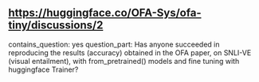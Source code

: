 ## https://huggingface.co/OFA-Sys/ofa-tiny/discussions/2

contains_question: yes
question_part: Has anyone succeeded in reproducing the results (accuracy) obtained in the OFA paper, on SNLI-VE (visual entailment), with from_pretrained() models and fine tuning with huggingface Trainer?